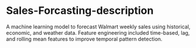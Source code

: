 # Sales-Forcasting-description
A machine learning model to forecast Walmart weekly sales using historical, economic, and weather data. Feature engineering included time-based, lag, and rolling mean features to improve temporal pattern detection.

